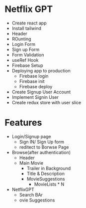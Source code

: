 # Netflix GPT

- Create react app
- Install tailwind
- Header
- ROunting
- Login Form
- Sign up Form
- Form Validation
- useRef Hook
- Firebase Setup
- Deploying app to production
  - Firebase login
  - Firebase init
  - Firebase deploy
- Create Signup User Account
- Implement Signin User
- Create redux store with user slice

# Features

- Login/Signup page
  - Sign IN/ Sign Up form
  - reditect to Borwse Page
- Browse(after authentication)
  - Header
  - Main Movie
    - Trailer in Background
    - Title & Description
    - MovieSuggestions
      - MovieLists \* N
- NetflixGPT
  - Search BAr
  - ovie Suggestions
